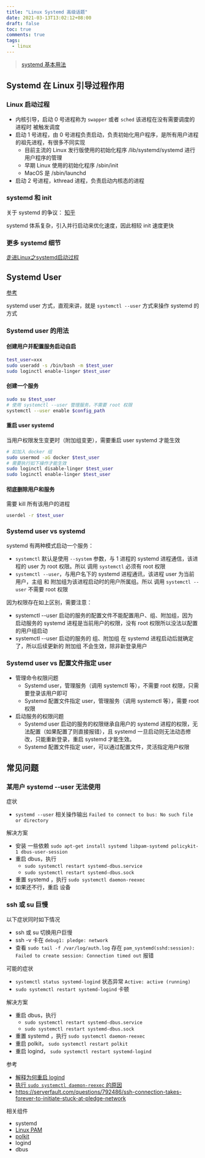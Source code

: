 ```yaml
---
title: "Linux Systemd 高级话题"
date: 2021-03-13T13:02:12+08:00
draft: false
toc: true
comments: true
tags:
  - linux
---
```


> [systemd 基本用法](/posts/linux-systemctl-systemd/)

## Systemd 在 Linux 引导过程作用

### Linux 启动过程

* 内核引导，启动 0 号进程称为 `swapper` 或者 `sched` 该进程在没有需要调度的 进程时 被触发调度
* 启动 1 号进程，由 0 号进程负责启动，负责初始化用户程序，是所有用户进程的祖先进程，有很多不同实现
    * 目前主流的 Linux 发行版使用的初始化程序 /lib/systemd/systemd 进行用户程序的管理
    * 早期 Linux 使用的初始化程序 /sbin/init
    * MacOS 是 /sbin/launchd
* 启动 2 号进程，kthread 进程，负责启动内核态的进程

### systemd 和 init

关于 systemd 的争议： [知乎](https://www.zhihu.com/question/25873473)

systemd 体系复杂，引入并行启动来优化速度，因此相较 init 速度更快

### 更多 systemd 细节

[走进Linux之systemd启动过程](https://linux.cn/article-5457-1.html)

## Systemd User

[参考](https://wiki.archlinux.org/index.php/Systemd_(%E7%AE%80%E4%BD%93%E4%B8%AD%E6%96%87)/User_(%E7%AE%80%E4%BD%93%E4%B8%AD%E6%96%87))

systemd user 方式，直观来讲，就是 `systemctl --user` 方式来操作 systemd 的方式

### Systemd user 的用法

#### 创建用户并配置服务启动自启

```bash
test_user=xxx
sudo useradd -s /bin/bash -m $test_user
sudo loginctl enable-linger $test_user
```

#### 创建一个服务

```bash
sudo su $test_user
# 使用 systemctl --user 管理服务，不需要 root 权限
systemctl --user enable $config_path
```

#### 重启 user systemd

当用户权限发生变更时（附加组变更），需要重启 user systemd 才能生效

```bash
# 如加入 docker 组
sudo usermod -aG docker $test_user
# 需要执行如下操作才能生效
sudo loginctl disable-linger $test_user 
sudo loginctl enable-linger $test_user 
```

#### 彻底删除用户和服务

需要 kill 所有该用户的进程

```bash
userdel -r $test_user
```

### Systemd user vs systemd

systemd 有两种模式启动一个服务：

* `systemctl` 默认是使用 `--system` 参数，与 1 进程的 systemd 进程通信，该进程的 user 为 root 权限。所以 调用 `systemctl` 必须有 root 权限
* `systemctl --user`，与用户名下的 systemd 进程通讯，该进程 user 为当前用户，主组 和 附加组为该进程启动时的用户所属组。所以 调用 `systemctl --user` 不需要 root 权限

因为权限存在如上区别，需要注意：

* systemctl --user 启动的服务的配置文件不能配置用户、组、附加组，因为 启动服务的 systemd 进程是当前用户的权限，没有 root 权限所以没法以配置的用户组启动
* systemctl --user 启动的服务的 组、附加组 在 systemd 进程启动后就确定了，所以后续更新的 附加组 不会生效，除非新登录用户

### Systemd user vs 配置文件指定 user

* 管理命令权限问题
    * Systemd user，管理服务（调用 systemctl 等），不需要 root 权限，只需要登录该用户即可
    * Systemd 配置文件指定 user，管理服务（调用 systemctl 等），需要 root 权限
* 启动服务的权限问题
    * Systemd user 启动的服务的权限继承自用户的 systemd 进程的权限，无法配置（如果配置了则直接报错），且 systemd 一旦启动则无法动态修改，只能重新登录，重启 systemd 才能生效。
    * Systemd 配置文件指定 user，可以通过配置文件，灵活指定用户权限

## 常见问题

### 某用户 systemd --user 无法使用

症状

* `systemd --user` 相关操作输出 `Failed to connect to bus: No such file or directory`

解决方案

* 安装 一些依赖 `sudo apt-get install systemd libpam-systemd policykit-1 dbus-user-session`
* 重启 dbus，执行
    * `sudo systemctl restart systemd-dbus.service`
    * `sudo systemctl restart systemd-dbus.sock`
* 重置 systemd ，执行 `sudo systemctl daemon-reexec`
* 如果还不行，重启 设备

### ssh 或 su 巨慢

以下症状同时如下情况

* ssh 或 su 切换用户巨慢
* ssh -v 卡在 `debug1: pledge: network`
* 查看 `sudo tail -f /var/log/auth.log` 存在 `pam_systemd(sshd:session): Failed to create session: Connection timed out` 报错

可能的症状

* `systemctl status systemd-logind` 状态异常 `Active: active (running)`
* `sudo systemctl restart systemd-logind` 卡顿

解决方案

* 重启 dbus，执行
    * `sudo systemctl restart systemd-dbus.service`
    * `sudo systemctl restart systemd-dbus.sock`
* 重置 systemd ，执行 `sudo systemctl daemon-reexec`
* 重启 polkit， `sudo systemctl restart polkit`
* 重启 logind， `sudo systemctl restart systemd-logind`

参考

* [解释为何重启 logind](https://littlerpl.me/2019/11/08/ssh-shuck-network/)
* [执行 `sudo systemctl daemon-reexec` 的原因](https://unix.stackexchange.com/questions/393394/systemd-logind-service-fails-to-start-when-attempting-to-return-from-rescue-tar)
* https://serverfault.com/questions/792486/ssh-connection-takes-forever-to-initiate-stuck-at-pledge-network

相关组件

* systemd
* [Linux PAM](https://www.cnblogs.com/kevincaptain/p/10493885.html)
* [polkit](https://wiki.archlinux.org/index.php/Polkit_(%E7%AE%80%E4%BD%93%E4%B8%AD%E6%96%87))
* logind
* dbus
